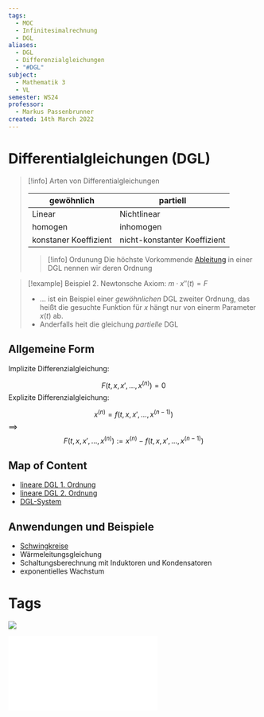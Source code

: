 ```yaml
---
tags:
  - MOC
  - Infinitesimalrechnung
  - DGL
aliases:
  - DGL
  - Differenzialgleichungen
  - "#DGL"
subject:
  - Mathematik 3
  - VL
semester: WS24
professor:
  - Markus Passenbrunner
created: 14th March 2022
---
```


# Differentialgleichungen (DGL)

> [!info] Arten von Differentialgleichungen
>
> | gewöhnlich             | partiell                     |
> | --------------------- | ---------------------------- |
> | Linear                | Nichtlinear                  |
> | homogen               | inhomogen                    |
> | konstaner Koeffizient | nicht-konstanter Koeffizient | 
> 
> > [!info] Ordunung
> > Die höchste Vorkommende [Ableitung](Differenzialrechnung.md) in einer DGL nennen wir deren Ordnung

>[!example] Beispiel 2. Newtonsche Axiom: 
> $m\cdot x''(t) = F$
> - … ist ein Beispiel einer *gewöhnlichen* DGL zweiter Ordnung, das heißt die gesuchte Funktion für $x$ hängt nur von einerm Parameter $x(t)$ ab.
> - Anderfalls heit die gleichung *partielle* DGL

## Allgemeine Form

Implizite Differenzialgleichung:

$$F(t,x,x',\dots,x^{(n)}) = 0$$
Explizite Differenzialgleichung:

$$
x^{(n)}= f(t,x,x',\dots,x^{(n-1)})
$$
$\implies$
$$
F(t,x,x',\dots,x^{(n)}) := x^{(n)}-f(t,x,x',\dots, x^{(n-1)}) 
$$

## Map of Content

- [lineare DGL 1. Ordnung](lineare%20DGL%201.%20Ordnung.md)
- [lineare DGL 2. Ordnung](lineare%20DGL%202.%20Ordnung.md)
- [DGL-System](DGL-System.md)

## Anwendungen und Beispiele

- [Schwingkreise](../Physik/Schwingkreise.md)
- Wärmeleitungsgleichung
- Schaltungsberechnung mit Induktoren und Kondensatoren
- exponentielles Wachstum

# Tags

![](https://www.youtube.com/embed/p_di4Zn4wz4)

![DGL-NOTES](assets/pdf/DGL-NOTES.pdf)
